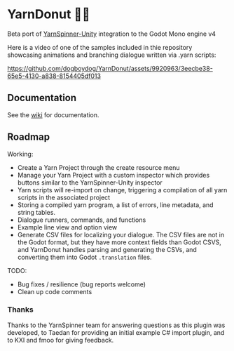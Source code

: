 # YarnDonut 🧶🍩
Beta port of [YarnSpinner-Unity](https://github.com/YarnSpinnerTool/YarnSpinner-Unity) integration to the Godot Mono engine v4

Here is a video of one of the samples included in thie repository showcasing animations and branching dialogue written via .yarn scripts:


https://github.com/dogboydog/YarnDonut/assets/9920963/3eecbe38-65e5-4130-a838-8154405df013


## Documentation

See the [wiki](https://github.com/dogboydog/YarnDonut/wiki) for documentation. 

## Roadmap 

Working:
* Create a Yarn Project through the create resource menu
* Manage your Yarn Project with a custom inspector which provides buttons similar to the YarnSpinner-Unity inspector
* Yarn scripts will re-import on change, triggering a compilation of all yarn scripts in the associated project
* Storing a compiled yarn program, a list of errors, line metadata, and string tables.
* Dialogue runners, commands, and functions
* Example line view and option view 
* Generate CSV files for localizing your dialogue. The CSV files are not in the Godot format, but they have more context fields than Godot CSVS, and YarnDonut handles parsing and generating the CSVs, and converting them into Godot `.translation` files.

TODO:
* Bug fixes / resilience (bug reports welcome)
* Clean up code comments

### Thanks

Thanks to the YarnSpinner team for answering questions as this plugin was developed, to Taedan for providing an initial example C# import plugin, and to KXI and fmoo for giving feedback.
